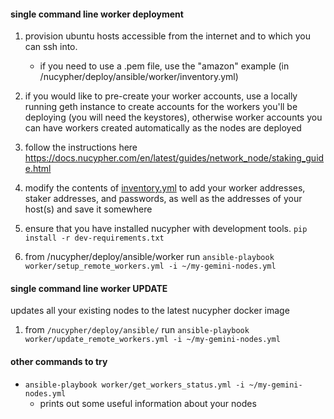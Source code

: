 #### single command line worker deployment

1. provision ubuntu hosts accessible from the internet and to which you can ssh into.
    * if you need to use a .pem file, use the "amazon" example (in /nucypher/deploy/ansible/worker/inventory.yml)

2. if you would like to pre-create your worker accounts, use a locally running geth instance to create accounts for the workers you'll be deploying (you will need the keystores), otherwise worker accounts you can have workers created automatically as the nodes are deployed

3. follow the instructions here https://docs.nucypher.com/en/latest/guides/network_node/staking_guide.html

4. modify the contents of [inventory.yml](inventory.yml) to add your worker addresses, staker addresses, and passwords, as well as the addresses of your host(s) and save it somewhere

5. ensure that you have installed nucypher with development tools. `pip install -r dev-requirements.txt`

6. from /nucypher/deploy/ansible/worker run `ansible-playbook worker/setup_remote_workers.yml -i ~/my-gemini-nodes.yml`

#### single command line worker UPDATE

updates all your existing nodes to the latest nucypher docker image

1. from `/nucypher/deploy/ansible/` run `ansible-playbook worker/update_remote_workers.yml -i ~/my-gemini-nodes.yml`


#### other commands to try

* `ansible-playbook worker/get_workers_status.yml -i ~/my-gemini-nodes.yml`
   * prints out some useful information about your nodes
